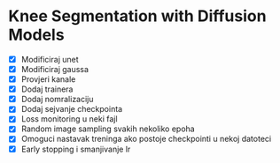 # Knee Segmentation with Diffusion Models

- [x] Modificiraj unet
- [x] Modificiraj gaussa
- [x] Provjeri kanale
- [x] Dodaj trainera
- [x] Dodaj nomralizaciju
- [x] Dodaj sejvanje checkpointa
- [x] Loss monitoring u neki fajl
- [x] Random image sampling svakih nekoliko epoha
- [x] Omoguci nastavak treninga ako postoje checkpointi u nekoj datoteci
- [x] Early stopping i smanjivanje lr
